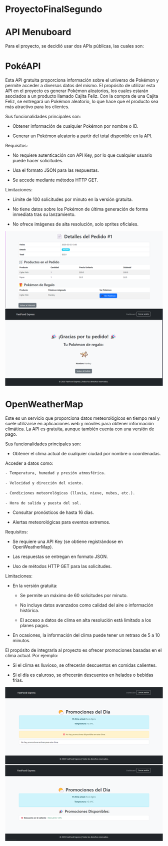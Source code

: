 # ProyectoFinalSegundo

# API Menuboard
Para el proyecto, se decidió usar dos APIs públicas, las cuales son:

# PokéAPI
Esta API gratuita proporciona información sobre el universo de Pokémon y permite acceder a diversos datos del mismo.
El propósito de utilizar esta API en el proyecto es generar Pokémon aleatorios, los cuales estarán asociados a un producto llamado Cajita Feliz.
Con la compra de una Cajita Feliz, se entregará un Pokémon aleatorio, lo que hace que el producto sea más atractivo para los clientes.

Sus funcionalidades principales son: 

- Obtener información de cualquier Pokémon por nombre o ID. 

- Generar un Pokémon aleatorio a partir del total disponible en la API.

Requisitos: 

- No requiere autenticación con API Key, por lo que cualquier usuario puede hacer solicitudes.

- Usa el formato JSON para las respuestas.

- Se accede mediante métodos HTTP GET.

Limitaciones: 

- Límite de 100 solicitudes por minuto en la versión gratuita.

- No tiene datos sobre los Pokémon de última generación de forma inmediata tras su lanzamiento.

- No ofrece imágenes de alta resolución, solo sprites oficiales.

![img_1.png](img_1.png) 
![img_2.png](img_2.png) 


# OpenWeatherMap
Este es un servicio que proporciona datos meteorológicos en tiempo real y suele utilizarse en aplicaciones web y móviles para obtener información climática.
La API es gratuita, aunque también cuenta con una versión de pago.

Sus funcionalidades principales son: 

- Obtener el clima actual de cualquier ciudad por nombre o coordenadas.

Acceder a datos como:

    - Temperatura, humedad y presión atmosférica.

    - Velocidad y dirección del viento.

    - Condiciones meteorológicas (lluvia, nieve, nubes, etc.).

    - Hora de salida y puesta del sol.

- Consultar pronósticos de hasta 16 días.

- Alertas meteorológicas para eventos extremos.

Requisitos: 

- Se requiere una API Key (se obtiene registrándose en OpenWeatherMap).

- Las respuestas se entregan en formato JSON.

- Uso de métodos HTTP GET para las solicitudes.

Limitaciones: 

- En la versión gratuita: 

    - Se permite un máximo de 60 solicitudes por minuto.
  
    - No incluye datos avanzados como calidad del aire o información histórica.
  
    - El acceso a datos de clima en alta resolución está limitado a los planes pagos.

- En ocasiones, la información del clima puede tener un retraso de 5 a 10 minutos.

El propósito de integrarla al proyecto es ofrecer promociones basadas en el clima actual.
Por ejemplo:

- Si el clima es lluvioso, se ofrecerán descuentos en comidas calientes.

- Si el día es caluroso, se ofrecerán descuentos en helados o bebidas frías. 

![img.png](img.png) 
![img_3.png](img_3.png)
